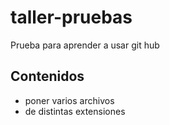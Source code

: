 # taller-pruebas
Prueba para aprender a usar git hub
## Contenidos
- poner varios archivos
- de distintas extensiones
